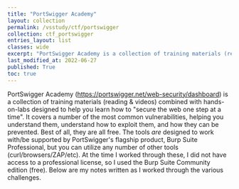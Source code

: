 ```yaml
---
title: "PortSwigger Academy"
layout: collection
permalink: /vsstudy/ctf/portswigger
collection: ctf_portswigger
entries_layout: list
classes: wide
excerpt: "PortSwigger Academy is a collection of training materials (reading & videos) combined with hands-on-labs designed to help you learn how to 'secure the web one step at a time'. It covers a number of the most common vulnerabilities, helping you understand them, understand how to exploit them, and how they can be prevented. Best of all, they are all free. The tools *are* designed to work with/be supported by PortSwigger's flagship product, Burp Suite Professional, but you can utilize any number of other tools (curl/browsers/ZAP/etc). At the time I worked through these, I did not have access to a professional license, so I used the Burp Suite Community edition (free). Below are my notes written as I worked through the various challenges."
last_modified_at: 2022-06-27
published: True
toc: true
---
```


PortSwigger Academy (https://portswigger.net/web-security/dashboard) is a collection of training materials (reading & videos) combined with hands-on-labs designed to help you learn how to "secure the web one step at a time". It covers a number of the most common vulnerabilities, helping you understand them, understand how to exploit them, and how they can be prevented. Best of all, they are all free. The tools *are* designed to work with/be supported by PortSwigger's flagship product, Burp Suite Professional, but you can utilize any number of other tools (curl/browsers/ZAP/etc). At the time I worked through these, I did not have access to a professional license, so I used the Burp Suite Community edition (free). Below are my notes written as I worked through the various challenges. 
